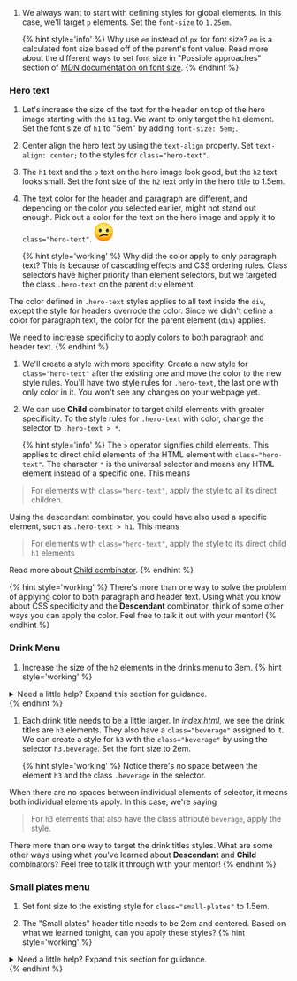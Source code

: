 1. We always want to start with defining styles for global elements. In this case, we'll target `p` elements. Set the `font-size` to `1.25em`.

   {% hint style='info' %}
Why use `em` instead of `px` for font size? `em` is a calculated font size based off of the parent's font value. Read more about the different ways to set font size in "Possible approaches" section of [MDN documentation on font size](https://developer.mozilla.org/en-US/docs/Web/CSS/font-size).
   {% endhint %}

### Hero text
1. Let's increase the size of the text for the header on top of the hero image starting with the `h1` tag. We want to only target the `h1` element. Set the font size of `h1` to "5em" by adding `font-size: 5em;`. 

1. Center align the hero text by using the `text-align` property. Set `text-align: center;` to the styles for `class="hero-text"`.

1. The `h1` text and the `p` text on the hero image look good, but the `h2` text looks small. Set the font size of the `h2` text only in the hero title to 1.5em.

1. The text color for the header and paragraph are different, and depending on the color you selected earlier, might not stand out enough. Pick out a color for the text on the hero image and apply it to `class="hero-text"`. ![](../images/emojis/confused-face.png)

   {% hint style='working' %}
Why did the color apply to only paragraph text? This is because of cascading effects and CSS ordering rules. Class selectors have higher priority than element selectors, but we targeted the class `.hero-text` on the parent `div` element. 

The color defined in `.hero-text` styles applies to all text inside the `div`, except the style for headers overrode the color. Since we didn't define a color for paragraph text, the color for the parent element (`div`) applies. 

We need to increase specificity to apply colors to both paragraph and header text.
   {% endhint %}

1. We'll create a style with more specifity. Create a new style for `class="hero-text"` after the existing one and move the color to the new style rules. You'll have two style rules for `.hero-text`, the last one with only color in it. You won't see any changes on your webpage yet.

1. We can use **Child** combinator to target child elements with greater specificity. To the style rules for `.hero-text` with color, change the selector to `.hero-text > *`.

   {% hint style='info' %}
The `>` operator signifies child elements. This applies to direct child elements of the HTML element with `class="hero-text"`. The character `*` is the universal selector and means any HTML element instead of a specific one. This means

> For elements with `class="hero-text"`, apply the style to all its direct children.

Using the descendant combinator, you could have also used a specific element, such as `.hero-text > h1`. This means

> For elements with `class="hero-text"`, apply the style to its direct child `h1` elements 

Read more about [Child combinator](https://developer.mozilla.org/en-US/docs/Web/CSS/Child_combinator).
   {% endhint %}

   {% hint style='working' %}
There's more than one way to solve the problem of applying color to both paragraph and header text. Using what you know about CSS specificity and the **Descendant** combinator, think of some other ways you can apply the color. Feel free to talk it out with your mentor!
   {% endhint %}

### Drink Menu
1. Increase the size of the `h2` elements in the drinks menu to 3em.
   {% hint style='working' %}
<details>
<summary>
Need a little help? Expand this section for guidance. 
</summary>
Apply the style to the existing selector for <code>.drinks h2</code>.
</details>
   {% endhint %}

1. Each drink title needs to be a little larger. In _index.html_, we see the drink titles are `h3` elements. They also have a `class="beverage"` assigned to it. We can create a style for `h3` with the `class="beverage"` by using the selector `h3.beverage`. Set the font size to 2em.

   {% hint style='working' %}
Notice there's no space between the element `h3` and the class `.beverage` in the selector.

When there are no spaces between individual elements of selector, it means both individual elements apply. In this case, we're saying

> For `h3` elements that also have the class attribute `beverage`, apply the style.

There more than one way to target the drink titles styles. What are some other ways using what you've learned about **Descendant** and **Child** combinators? Feel free to talk it through with your mentor!
   {% endhint %}

### Small plates menu
1. Set font size to the existing style for `class="small-plates"` to 1.5em.

1. The "Small plates" header title needs to be 2em and centered. Based on what we learned tonight, can you apply these styles? 
  {% hint style='working' %}
<details>
<summary>
Need a little help? Expand this section for guidance. 
</summary>
Find the style for <code>.small-plates h2</code> to add the following styles:

Add <code>font-size: 2em;</code> to set size.

Add <code>text-align: center;</code> to center.
</details>
   {% endhint %}
